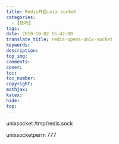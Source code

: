 ```yaml
---
title: Redis开启unix socket
categories:
  - [技巧]
tags:
date: 2019-10-02 15:42:00
translate_title: redis-opens-unix-socket
keywords:
description:
top_img: 
comments:
cover: 
toc:
toc_number:
copyright:
mathjax:
katex:
hide:
top:
---
```

unixsocket /tmp/redis.sock
unixsocketperm 777